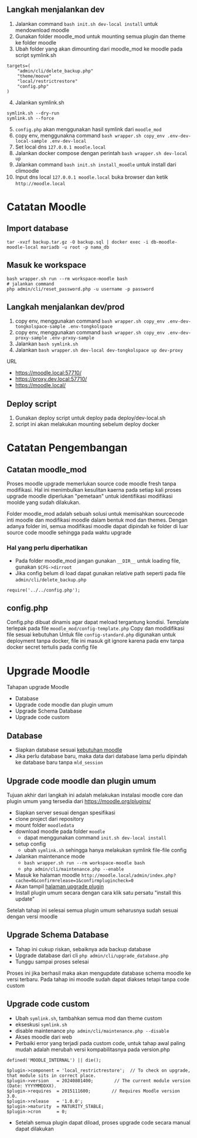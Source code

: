 ## Langkah menjalankan dev
1. Jalankan command `bash init.sh dev-local install` untuk mendownload moodle
2. Gunakan folder moodle_mod untuk mounting semua plugin dan theme ke folder moodle
3. Ubah folder yang akan dimounting dari moodle_mod ke moodle pada script symlink.sh
```
targets=(
    "admin/cli/delete_backup.php"
    "theme/moove"
    "local/restrictrestore"
    "config.php"
)
``` 
4. Jalankan symlink.sh
```
symlink.sh --dry-run
symlink.sh --force
```
 
5. `config.php` akan menggunakan hasil symlink dari `moodle_mod`
6. copy env, menggunakna command `bash wrapper.sh copy_env .env-dev-local-sample .env-dev-local`
7. Set local dns `127.0.0.1 moodle.local`
8. Jalankan docker compose dengan perintah `bash wrapper.sh dev-local up`
9. Jalankan command `bash init.sh install_moodle` untuk install dari climoodle
10. Input dns local `127.0.0.1 moodle.local` buka browser dan ketik `http://moodle.local`

# Catatan Moodle

## Import database
```
tar -xvzf backup.tar.gz -O backup.sql | docker exec -i db-moodle-moodle-local mariadb -u root -p nama_db
```

## Masuk ke workspace
```
bash wrapper.sh run --rm workspace-moodle bash
# jalankan command
php admin/cli/reset_password.php -u username -p password
```

## Langkah menjalankan dev/prod

1. copy env, menggunakan command `bash wrapper.sh copy_env .env-dev-tongkolspace-sample .env-tongkolspace`
2. copy env, menggunakan command `bash wrapper.sh copy_env .env-dev-proxy-sample .env-prxoy-sample`
3. Jalankan `bash symlink.sh`
4. Jalankan `bash wrapper.sh dev-local dev-tongkolspace up dev-proxy`

URL 
- https://moodle.local:57710/
- https://proxy.dev.local:57710/
- https://moodle.local/

## Deploy script
1. Gunakan deploy script untuk deploy pada deploy/dev-local.sh
2. script ini akan melakukan mounting sebelum deploy docker 

# Catatan Pengembangan 

## Catatan moodle_mod

Proses moodle upgrade memerlukan source code moodle fresh tanpa modifikasi. Hal ini menimbulkan kesulitan kaerna pada setiap kali proses upgrade moodle diperlukan "pemetaan" untuk identifikasi modifikasi moolde yang sudah dilakukan.

Folder moodle_mod adalah sebuah solusi untuk memisahkan sourcecode inti moodle dan modifikasi moodle dalam bentuk mod dan themes.
Dengan adanya folder ini, semua modifikasi moodle dapat dipindah ke folder di luar source code moodle sehingga pada waktu upgrade

### Hal yang perlu diperhatikan

- Pada folder moodle_mod jangan gunakan `__DIR__` untuk loading file, gunakan `$CFG->dirroot`
- Jika config belum di load dapat gunakan relative path seperti pada file `admin/cli/delete_backup.php` 
```
require('../../config.php');
```

## config.php

Config.php dibuat dinamis agar dapat meload tergantung kondisi.
Template terlepak pada file `moodle_mod/config-template.php`
Copy dan modidifikasi file sesuai kebutuhan
Untuk file `config-standard.php` digunakan untuk deployment tanpa docker, file ini masuk git ignore karena pada env tanpa docker secret tertulis pada config file


# Upgrade Moodle

Tahapan upgrade Moodle
- Database
- Upgrade code moodle dan plugin umum
- Upgrade Schema Database
- Upgrade code custom

## Database

- Siapkan database sesuai [kebutuhan moodle](https://moodledev.io/general/releases/4.4)
- Jika perlu database baru, maka data dari database lama perlu dipindah ke database baru tanpa `mld_session`

## Upgrade code moodle dan plugin umum

Tujuan akhir dari langkah ini adalah melakukan instalasi moodle core dan plugin umum yang tersedia dari https://moodle.org/plugins/

- Siapkan server sesuai dengan spesifikasi
- clone project dari repository
- mount folder `moodledata` 
- download moodle pada folder `moodle`
    - dapat menggunakan command `init.sh dev-local install`
- setup config
    - ubah `symlink.sh` sehingga hanya melakukan symlink file-file config
- Jalankan maintenance mode
    - `bash wrapper.sh run --rm workspace-moodle bash`
    - `php admin/cli/maintenance.php --enable`
- Masuk ke halaman moodle `http://moodle.local/admin/index.php?cache=0&confirmrelease=1&confirmplugincheck=0`
- Akan tampil [halaman upgrade plugin](https://storage.tongkolspace.com/tonjoo/ukttebs.jpeg)
- Install plugin umum secara dengan cara klik satu persatu "install this update"

Setelah tahap ini selesai semua plugin umum seharusnya sudah sesuai dengan versi moodle

## Upgrade Schema Database

- Tahap ini cukup riskan, sebaiknya ada backup database
- Upgrade database dari cli `php admin/cli/upgrade_database.php`
- Tunggu sampai proses selesai

Proses ini jika berhasil maka akan mengupdate database schema moodle ke versi terbaru.
Pada tahap ini moodle sudah dapat diakses tetapi tanpa code custom

## Upgrade code custom

- Ubah `symlink.sh`, tambahkan semua mod dan theme custom
- ekseskusi `symlink.sh`
- disable maintenance `php admin/cli/maintenance.php --disable`
- Akses moodle dari web
- Perbaiki error yang terjadi pada custom code, untuk tahap awal paling mudah adalah merubah versi kompabilitasnya pada version.php 

```
defined('MOODLE_INTERNAL') || die();

$plugin->component = 'local_restrictrestore';  // To check on upgrade, that module sits in correct place.
$plugin->version   = 20240801400;        // The current module version (Date: YYYYMMDDXX).
$plugin->requires  = 2015111600;        // Requires Moodle version 3.0.
$plugin->release   = '1.0.0';
$plugin->maturity  = MATURITY_STABLE;
$plugin->cron      = 0;
```

- Setelah semua plugin dapat diload, proses upgrade code secara manual dapat dilakukan